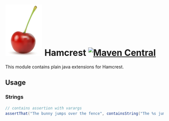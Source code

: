 # ![cherry-logo](https://raw.githubusercontent.com/codereligion/cherry/master/small-cherry.png) Hamcrest [![Maven Central](https://maven-badges.herokuapp.com/maven-central/com.codereligion/codereligion-cherry-hamcrest/badge.svg?style=plastic)](https://maven-badges.herokuapp.com/maven-central/com.codereligion/codereligion-cherry-hamcrest)

This module contains plain java extensions for Hamcrest.

## Usage

### Strings
```java
// contains assertion with varargs
assertThat("The bunny jumps over the fence", containsString("The %s jumps over the fence", "bunny"));
```

